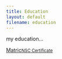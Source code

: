 ```yaml
---
title: Education
layout: default
filename: education
--- 
```

my education...

<p>
  <a href="" target="_blank">Matric<small>NSC Certificate</small></a>
</p>
